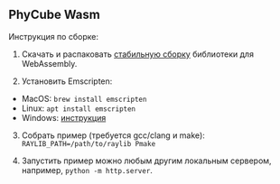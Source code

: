 ## PhyCube Wasm

Инструкция по сборке:

1. Скачать и распаковать [стабильную сборку](https://github.com/raysan5/raylib/releases/tag/4.5.0) библиотеки для WebAssembly.

2. Установить Emscripten:
- MacOS: `brew install emscripten`
- Linux: `apt install emscripten`
- Windows: [инструкция](https://emscripten.org/docs/getting_started/downloads.html)

3. Собрать пример (требуется gcc/clang и make):
`RAYLIB_PATH=/path/to/raylib Pmake`

4. Запустить пример можно любым другим локальным сервером, например, `python -m http.server`.